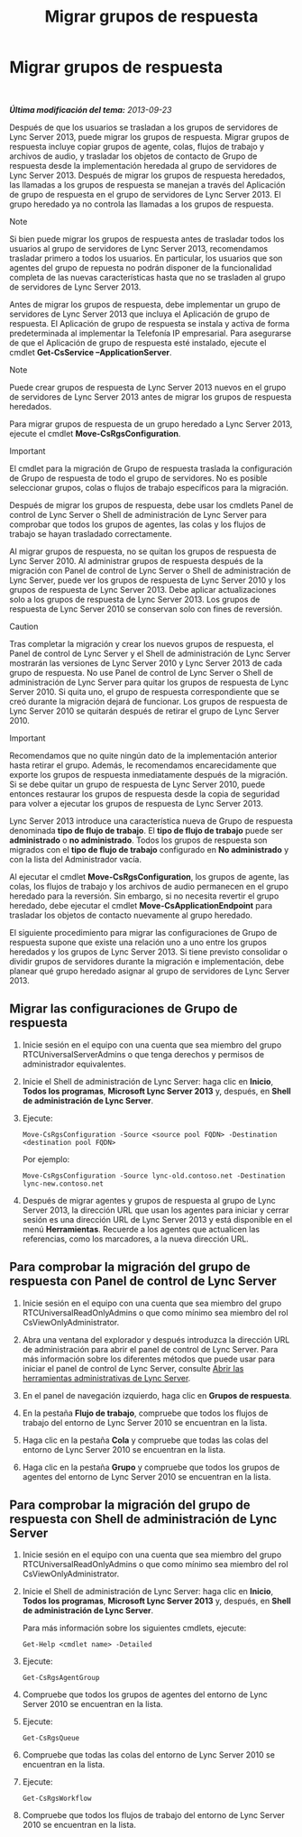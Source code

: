 ﻿---
title: Migrar grupos de respuesta
TOCTitle: Migrar grupos de respuesta
ms:assetid: 43741ae7-c871-4573-b660-f2f5febc0856
ms:mtpsurl: https://technet.microsoft.com/es-es/library/JJ204854(v=OCS.15)
ms:contentKeyID: 48275057
ms.date: 01/07/2017
mtps_version: v=OCS.15
ms.translationtype: HT
---

# Migrar grupos de respuesta

 

_**Última modificación del tema:** 2013-09-23_

Después de que los usuarios se trasladan a los grupos de servidores de Lync Server 2013, puede migrar los grupos de respuesta. Migrar grupos de respuesta incluye copiar grupos de agente, colas, flujos de trabajo y archivos de audio, y trasladar los objetos de contacto de Grupo de respuesta desde la implementación heredada al grupo de servidores de Lync Server 2013. Después de migrar los grupos de respuesta heredados, las llamadas a los grupos de respuesta se manejan a través del Aplicación de grupo de respuesta en el grupo de servidores de Lync Server 2013. El grupo heredado ya no controla las llamadas a los grupos de respuesta.


> [!NOTE]
> Si bien puede migrar los grupos de respuesta antes de trasladar todos los usuarios al grupo de servidores de Lync Server 2013, recomendamos trasladar primero a todos los usuarios. En particular, los usuarios que son agentes del grupo de repuesta no podrán disponer de la funcionalidad completa de las nuevas características hasta que no se trasladen al grupo de servidores de Lync Server 2013.



Antes de migrar los grupos de respuesta, debe implementar un grupo de servidores de Lync Server 2013 que incluya el Aplicación de grupo de respuesta. El Aplicación de grupo de respuesta se instala y activa de forma predeterminada al implementar la Telefonía IP empresarial. Para asegurarse de que el Aplicación de grupo de respuesta esté instalado, ejecute el cmdlet **Get-CsService –ApplicationServer**.


> [!NOTE]
> Puede crear grupos de respuesta de Lync Server 2013 nuevos en el grupo de servidores de Lync Server 2013 antes de migrar los grupos de respuesta heredados.



Para migrar grupos de respuesta de un grupo heredado a Lync Server 2013, ejecute el cmdlet **Move-CsRgsConfiguration**.

> [!IMPORTANT]  
> El cmdlet para la migración de Grupo de respuesta traslada la configuración de Grupo de respuesta de todo el grupo de servidores. No es posible seleccionar grupos, colas o flujos de trabajo específicos para la migración.



Después de migrar los grupos de respuesta, debe usar los cmdlets Panel de control de Lync Server o Shell de administración de Lync Server para comprobar que todos los grupos de agentes, las colas y los flujos de trabajo se hayan trasladado correctamente.

Al migrar grupos de respuesta, no se quitan los grupos de respuesta de Lync Server 2010. Al administrar grupos de respuesta después de la migración con Panel de control de Lync Server o Shell de administración de Lync Server, puede ver los grupos de respuesta de Lync Server 2010 y los grupos de respuesta de Lync Server 2013. Debe aplicar actualizaciones solo a los grupos de respuesta de Lync Server 2013. Los grupos de respuesta de Lync Server 2010 se conservan solo con fines de reversión.

> [!CAUTION]  
> Tras completar la migración y crear los nuevos grupos de respuesta, el Panel de control de Lync Server y el Shell de administración de Lync Server mostrarán las versiones de Lync Server 2010 y Lync Server 2013 de cada grupo de respuesta. No use Panel de control de Lync Server o Shell de administración de Lync Server para quitar los grupos de respuesta de Lync Server 2010. Si quita uno, el grupo de respuesta correspondiente que se creó durante la migración dejará de funcionar. Los grupos de respuesta de Lync Server 2010 se quitarán después de retirar el grupo de Lync Server 2010.



> [!IMPORTANT]  
> Recomendamos que no quite ningún dato de la implementación anterior hasta retirar el grupo. Además, le recomendamos encarecidamente que exporte los grupos de respuesta inmediatamente después de la migración. Si se debe quitar un grupo de respuesta de Lync Server 2010, puede entonces restaurar los grupos de respuesta desde la copia de seguridad para volver a ejecutar los grupos de respuesta de Lync Server 2013.



Lync Server 2013 introduce una característica nueva de Grupo de respuesta denominada **tipo de flujo de trabajo**. El **tipo de flujo de trabajo** puede ser **administrado** o **no administrado**. Todos los grupos de respuesta son migrados con el **tipo de flujo de trabajo** configurado en **No administrado** y con la lista del Administrador vacía.

Al ejecutar el cmdlet **Move-CsRgsConfiguration**, los grupos de agente, las colas, los flujos de trabajo y los archivos de audio permanecen en el grupo heredado para la reversión. Sin embargo, si no necesita revertir el grupo heredado, debe ejecutar el cmdlet **Move-CsApplicationEndpoint** para trasladar los objetos de contacto nuevamente al grupo heredado.

El siguiente procedimiento para migrar las configuraciones de Grupo de respuesta supone que existe una relación uno a uno entre los grupos heredados y los grupos de Lync Server 2013. Si tiene previsto consolidar o dividir grupos de servidores durante la migración e implementación, debe planear qué grupo heredado asignar al grupo de servidores de Lync Server 2013.

## Migrar las configuraciones de Grupo de respuesta

1.  Inicie sesión en el equipo con una cuenta que sea miembro del grupo RTCUniversalServerAdmins o que tenga derechos y permisos de administrador equivalentes.

2.  Inicie el Shell de administración de Lync Server: haga clic en **Inicio**, **Todos los programas**, **Microsoft Lync Server 2013** y, después, en **Shell de administración de Lync Server**.

3.  Ejecute:
    
        Move-CsRgsConfiguration -Source <source pool FQDN> -Destination <destination pool FQDN>
    
    Por ejemplo:
    
        Move-CsRgsConfiguration -Source lync-old.contoso.net -Destination lync-new.contoso.net

4.  Después de migrar agentes y grupos de respuesta al grupo de Lync Server 2013, la dirección URL que usan los agentes para iniciar y cerrar sesión es una dirección URL de Lync Server 2013 y está disponible en el menú **Herramientas**. Recuerde a los agentes que actualicen las referencias, como los marcadores, a la nueva dirección URL.

## Para comprobar la migración del grupo de respuesta con Panel de control de Lync Server

1.  Inicie sesión en el equipo con una cuenta que sea miembro del grupo RTCUniversalReadOnlyAdmins o que como mínimo sea miembro del rol CsViewOnlyAdministrator.

2.  Abra una ventana del explorador y después introduzca la dirección URL de administración para abrir el panel de control de Lync Server. Para más información sobre los diferentes métodos que puede usar para iniciar el panel de control de Lync Server, consulte [Abrir las herramientas administrativas de Lync Server](lync-server-2013-open-lync-server-administrative-tools.md).

3.  En el panel de navegación izquierdo, haga clic en **Grupos de respuesta**.

4.  En la pestaña **Flujo de trabajo**, compruebe que todos los flujos de trabajo del entorno de Lync Server 2010 se encuentran en la lista.

5.  Haga clic en la pestaña **Cola** y compruebe que todas las colas del entorno de Lync Server 2010 se encuentran en la lista.

6.  Haga clic en la pestaña **Grupo** y compruebe que todos los grupos de agentes del entorno de Lync Server 2010 se encuentran en la lista.

## Para comprobar la migración del grupo de respuesta con Shell de administración de Lync Server

1.  Inicie sesión en el equipo con una cuenta que sea miembro del grupo RTCUniversalReadOnlyAdmins o que como mínimo sea miembro del rol CsViewOnlyAdministrator.

2.  Inicie el Shell de administración de Lync Server: haga clic en **Inicio**, **Todos los programas**, **Microsoft Lync Server 2013** y, después, en **Shell de administración de Lync Server**.
    
    Para más información sobre los siguientes cmdlets, ejecute:
    
        Get-Help <cmdlet name> -Detailed

3.  Ejecute:
    
        Get-CsRgsAgentGroup

4.  Compruebe que todos los grupos de agentes del entorno de Lync Server 2010 se encuentran en la lista.

5.  Ejecute:
    
        Get-CsRgsQueue

6.  Compruebe que todas las colas del entorno de Lync Server 2010 se encuentran en la lista.

7.  Ejecute:
    
        Get-CsRgsWorkflow

8.  Compruebe que todos los flujos de trabajo del entorno de Lync Server 2010 se encuentran en la lista.

